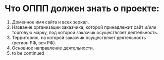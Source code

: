 # Что ОППП должен знать о проекте:

1. Доменное имя сайта и всех зеркал.
1. Название организации заказчика, которой принадлежит сайт и/или торговую марку, под которой заказчик осуществляет деятельность.
1. Территорию, на которой заказчик осуществляет деятельность (регион РФ, вся РФ).
1. Основное направление деятельности.
1. to be continued
